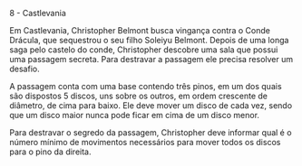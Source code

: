 8 - Castlevania

Em Castlevania, Christopher Belmont busca vingança contra o Conde Drácula, que sequestrou o seu filho Soleiyu Belmont. Depois de uma longa saga pelo castelo do conde, Christopher descobre uma sala que possui uma passagem secreta. Para destravar a passagem ele precisa resolver um desafio.

A passagem conta com uma base contendo três pinos, em um dos quais são dispostos 5 discos, uns sobre os outros, em ordem crescente de diâmetro, de cima para baixo. Ele deve mover um disco de cada vez, sendo que um disco maior nunca pode ficar em cima de um disco menor.

Para destravar o segredo da passagem, Christopher deve informar qual é o número mínimo de movimentos necessários para mover todos os discos para o pino da direita.

